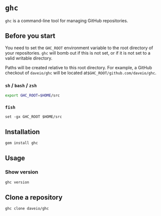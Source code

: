 # `ghc`

`ghc` is a command-line tool for managing GitHub repositories.

## Before you start

You need to set the `GHC_ROOT` environment variable to the root directory of your repositories. `ghc` will bomb out if this is not set, or if it is not set to a valid writable directory.

Paths will be created relative to this root directory. For example, a GitHub checkout of `daveio/ghc` will be located at`$GHC_ROOT/github.com/daveio/ghc`.

### `sh` / `bash` / `zsh`

```sh
export GHC_ROOT=$HOME/src
```

### `fish`

```fish
set -gx GHC_ROOT $HOME/src
```

## Installation

```sh
gem install ghc
```

## Usage

### Show version

```sh
ghc version
```

## Clone a repository

```sh
ghc clone daveio/ghc
```
